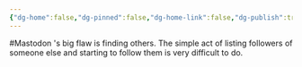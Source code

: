 ```yaml
---
{"dg-home":false,"dg-pinned":false,"dg-home-link":false,"dg-publish":true,"tags":["dgblip"],"disabled rules":["yaml-title","yaml-title-alias","file-name-heading"],"title":"philipp on mastodon @ 2023-01-19","created-date":"2023-01-19T08:56:40","id":109715036634079280,"updated-date":"2025-05-02T08:50:43","dg-path":"blips/109715036634079287.md","permalink":"/blips/109715036634079287/","dgPassFrontmatter":true}
---
```



#Mastodon 's big flaw is finding others. The simple act of listing followers of someone else and starting to follow them is very difficult to do.



